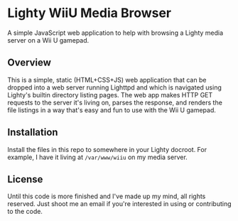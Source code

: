 # Lighty WiiU Media Browser

A simple JavaScript web application to help with browsing a Lighty media server on a Wii U gamepad.


## Overview

This is a simple, static (HTML+CSS+JS) web application that can be dropped into
a web server running Lighttpd and which is navigated using Lighty's builtin
directory listing pages.  The web app makes HTTP GET requests to the server it's
living on, parses the response, and renders the file listings in a way that's
easy and fun to use with the Wii U gamepad.


## Installation

Install the files in this repo to somewhere in your Lighty docroot.
For example, I have it living at `/var/www/wiiu` on my media server.


## License

Until this code is more finished and I've made up my mind, all rights reserved.
Just shoot me an email if you're interested in using or contributing to the code.
